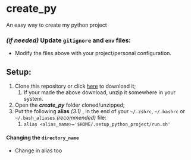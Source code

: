 # create_py

An easy way to create my python project

### _(if needed)_ Update `gitignore` and `env` files:

- Modify the files above with your project/personal configuration.

## Setup:

1. Clone this repository or click [here](https://github.com/vitoivan/create_py/archive/refs/heads/master.zip) to download it;
   1. If your made the above download, unzip it somewhere in your system.
2. Open the **_create_py_** folder cloned/unzipped;
3. Put the following **alias** _(3.1)_ , in the end of your `~/.zshrc`, `~/.bashrc` or `~/.bash_aliases` _(recommended)_ file:
   1. `alias <alias_name>='$HOME/.setup_python_project/run.sh'`

#### Changing the `directory_name`

- Change in alias too
